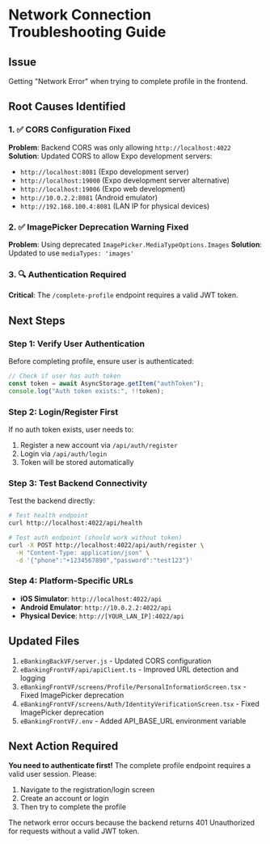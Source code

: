 # Network Connection Troubleshooting Guide

## Issue

Getting "Network Error" when trying to complete profile in the frontend.

## Root Causes Identified

### 1. ✅ CORS Configuration Fixed

**Problem**: Backend CORS was only allowing `http://localhost:4022`
**Solution**: Updated CORS to allow Expo development servers:

- `http://localhost:8081` (Expo development server)
- `http://localhost:19000` (Expo development server alternative)
- `http://localhost:19006` (Expo web development)
- `http://10.0.2.2:8081` (Android emulator)
- `http://192.168.100.4:8081` (LAN IP for physical devices)

### 2. ✅ ImagePicker Deprecation Warning Fixed

**Problem**: Using deprecated `ImagePicker.MediaTypeOptions.Images`
**Solution**: Updated to use `mediaTypes: 'images'`

### 3. 🔍 Authentication Required

**Critical**: The `/complete-profile` endpoint requires a valid JWT token.

## Next Steps

### Step 1: Verify User Authentication

Before completing profile, ensure user is authenticated:

```javascript
// Check if user has auth token
const token = await AsyncStorage.getItem("authToken");
console.log("Auth token exists:", !!token);
```

### Step 2: Login/Register First

If no auth token exists, user needs to:

1. Register a new account via `/api/auth/register`
2. Login via `/api/auth/login`
3. Token will be stored automatically

### Step 3: Test Backend Connectivity

Test the backend directly:

```bash
# Test health endpoint
curl http://localhost:4022/api/health

# Test auth endpoint (should work without token)
curl -X POST http://localhost:4022/api/auth/register \
  -H "Content-Type: application/json" \
  -d '{"phone":"+1234567890","password":"test123"}'
```

### Step 4: Platform-Specific URLs

- **iOS Simulator**: `http://localhost:4022/api`
- **Android Emulator**: `http://10.0.2.2:4022/api`
- **Physical Device**: `http://[YOUR_LAN_IP]:4022/api`

## Updated Files

1. `eBankingBackVF/server.js` - Updated CORS configuration
2. `eBankingFrontVF/api/apiClient.ts` - Improved URL detection and logging
3. `eBankingFrontVF/screens/Profile/PersonalInformationScreen.tsx` - Fixed ImagePicker deprecation
4. `eBankingFrontVF/screens/Auth/IdentityVerificationScreen.tsx` - Fixed ImagePicker deprecation
5. `eBankingFrontVF/.env` - Added API_BASE_URL environment variable

## Next Action Required

**You need to authenticate first!** The complete profile endpoint requires a valid user session. Please:

1. Navigate to the registration/login screen
2. Create an account or login
3. Then try to complete the profile

The network error occurs because the backend returns 401 Unauthorized for requests without a valid JWT token.
